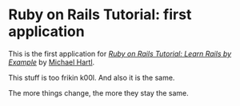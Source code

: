 # Ruby on Rails Tutorial: first application

This is the first application for
[*Ruby on Rails Tutorial: Learn Rails by Example*](http://railstutorial.org/) 
by [Michael Hartl](http://michaelhartl.com/).

This stuff is too frikin k00l. And also it is the same.

The more things change, the more they stay the same.


